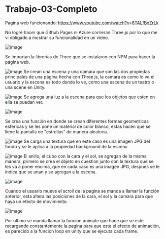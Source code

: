 # Trabajo-03-Completo

Pagina web funcionando: https://www.youtube.com/watch?v=8TALfBxZrLk

No logré hacer que Github Pages ni Azure corrieran Three.js por lo que me vi obligado a mostrar su funcionalidad en un video.

![image](https://user-images.githubusercontent.com/97976469/155207129-2276d825-6ad6-482b-a73c-91ee789b27a5.png)

Se importan la librerías de Three que se instalaron con NPM para hacer la página web.


![image](https://user-images.githubusercontent.com/97976469/155207217-fbb4a76e-5a98-4bb1-962a-185ec5af63a3.png)
 Se crean una escena y una camara que son las dos propiedas principales de una página hecha con Three.js, la camara es como lo ve el usuario
 y la escena es todo donde lo ve, como una escena de un teatro o una scene en Unity.
 
 ![image](https://user-images.githubusercontent.com/97976469/155207377-ea072ac0-371e-4fea-a333-cc818e1a3961.png)
Se agrega una luz a la escena para que los objetos que esten en ella se puedan ver.

![image](https://user-images.githubusercontent.com/97976469/155207510-23cd02c6-aa87-4445-b28c-514eda522a83.png)

Se crea una función en donde se crean diferentes formas geometricas esfericas y se les pone un material de color blanco, estas hacen
que se llene la pantalla de "estrellas" de manera aleatoria.

![image](https://user-images.githubusercontent.com/97976469/155207639-35a073f1-0239-44ba-91c0-9e2b6202548f.png)
Se carga una textura que en este caso es una imagen JPG del fondo y se le aplica a la propiedad background de la escena

![image](https://user-images.githubusercontent.com/97976469/155207714-20634dfb-b98d-45a5-bbc9-b545b21a1568.png)
El anillo, el cubo con la cara y el sol, se agregan de la misma manera, primero se crea el objeto en cuestion junto con la textura
que se les va a poner encima, que en cada caso es una imagen JPG, despues se le indica que se unan y se agregan a la escena.

![image](https://user-images.githubusercontent.com/97976469/155207889-00e33d16-80b0-4d8c-9956-018c0daf291c.png)

Cuando el usuario mueve el scroll de la pagina se manda a llamar la función anterior, esta altera las posiciones de la cara, el sol y la camara para que haya
un efecto de movimiento.

![image](https://user-images.githubusercontent.com/97976469/155207981-3ba90669-b5af-40b3-b27e-abf287ff3ddf.png)

Por ultimo se manda llamar la funcion animate que hace que se este recargando constantemente la pagina para que este el efecto de animación, es parecido a
la funcion loop en unity que se ejecuta cada frame.
